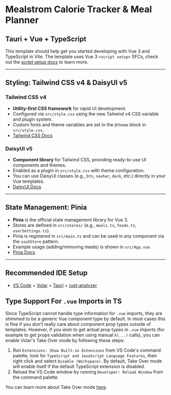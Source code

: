# Mealstrom Calorie Tracker & Meal Planner

## Tauri + Vue + TypeScript

This template should help get you started developing with Vue 3 and TypeScript in Vite. The template uses Vue 3 `<script setup>` SFCs, check out the [script setup docs](https://v3.vuejs.org/api/sfc-script-setup.html#sfc-script-setup) to learn more.

---

## Styling: Tailwind CSS v4 & DaisyUI v5

### Tailwind CSS v4

- **Utility-first CSS framework** for rapid UI development.
- Configured via `src/style.css` using the new Tailwind v4 CSS variable and plugin system.
- Custom fonts and theme variables are set in the `@theme` block in `src/style.css`.
- [Tailwind CSS Docs](https://tailwindcss.com/docs)

### DaisyUI v5

- **Component library** for Tailwind CSS, providing ready-to-use UI components and themes.
- Enabled as a plugin in `src/style.css` with theme configuration.
- You can use DaisyUI classes (e.g., `btn`, `navbar`, `dock`, etc.) directly in your Vue templates.
- [DaisyUI Docs](https://daisyui.com/docs/use/)

---

## State Management: Pinia

- **Pinia** is the official state management library for Vue 3.
- Stores are defined in `src/stores/` (e.g., `meals.ts`, `foods.ts`, `userSettings.ts`).
- Pinia is registered in `src/main.ts` and can be used in any component via the `useXStore` pattern.
- Example usage (adding/removing meals) is shown in `src/App.vue`.
- [Pinia Docs](https://pinia.vuejs.org/introduction.html)

---

## Recommended IDE Setup

- [VS Code](https://code.visualstudio.com/) + [Volar](https://marketplace.visualstudio.com/items?itemName=Vue.volar) + [Tauri](https://marketplace.visualstudio.com/items?itemName=tauri-apps.tauri-vscode) + [rust-analyzer](https://marketplace.visualstudio.com/items?itemName=rust-lang.rust-analyzer)

## Type Support For `.vue` Imports in TS

Since TypeScript cannot handle type information for `.vue` imports, they are shimmed to be a generic Vue component type by default. In most cases this is fine if you don't really care about component prop types outside of templates. However, if you wish to get actual prop types in `.vue` imports (for example to get props validation when using manual `h(...)` calls), you can enable Volar's Take Over mode by following these steps:

1. Run `Extensions: Show Built-in Extensions` from VS Code's command palette, look for `TypeScript and JavaScript Language Features`, then right click and select `Disable (Workspace)`. By default, Take Over mode will enable itself if the default TypeScript extension is disabled.
2. Reload the VS Code window by running `Developer: Reload Window` from the command palette.

You can learn more about Take Over mode [here](https://github.com/johnsoncodehk/volar/discussions/471).
